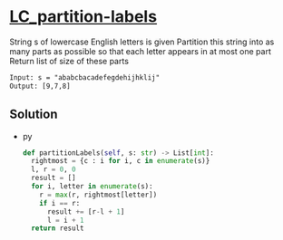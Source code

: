 # [LC_partition-labels](https://leetcode.com/problems/partition-labels)

String s of lowercase English letters is given
Partition this string into as many parts as possible so that each letter appears in at most one part
Return list of size of these parts

```txt
Input: s = "ababcbacadefegdehijhklij"
Output: [9,7,8]
```

## Solution

* py

  ```py
  def partitionLabels(self, s: str) -> List[int]:
    rightmost = {c : i for i, c in enumerate(s)}
    l, r = 0, 0
    result = []
    for i, letter in enumerate(s):
      r = max(r, rightmost[letter])
      if i == r:
        result += [r-l + 1]
        l = i + 1
    return result
  ```
